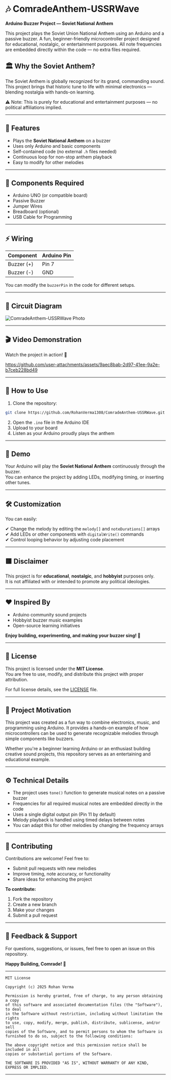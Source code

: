 
# 🎶 ComradeAnthem-USSRWave

**Arduino Buzzer Project — Soviet National Anthem**

This project plays the Soviet Union National Anthem using an Arduino and a passive buzzer. A fun, beginner-friendly microcontroller project designed for educational, nostalgic, or entertainment purposes. All note frequencies are embedded directly within the code — no extra files required.

## 🏛️ Why the Soviet Anthem?

The Soviet Anthem is globally recognized for its grand, commanding sound. This project brings that historic tune to life with minimal electronics — blending nostalgia with hands-on learning.

⚠️ Note: This is purely for educational and entertainment purposes — no political affiliations implied.

---

## 🚩 Features
- Plays the **Soviet National Anthem** on a buzzer  
- Uses only Arduino and basic components  
- Self-contained code (no external `.h` files needed)  
- Continuous loop for non-stop anthem playback  
- Easy to modify for other melodies  

---

## 🎯 Components Required
- Arduino UNO (or compatible board)  
- Passive Buzzer  
- Jumper Wires  
- Breadboard (optional)  
- USB Cable for Programming  

---

## ⚡ Wiring

| Component | Arduino Pin |
|-----------|-------------|
| Buzzer (+)| Pin 7      |
| Buzzer (-)| GND        |

You can modify the `buzzerPin` in the code for different setups.

---

## 📸 Circuit Diagram
![ComradeAnthem-USSRWave Photo](https://github.com/user-attachments/assets/488adfe4-1904-4408-83db-4f5a311129e5)

---

## 🎬 Video Demonstration

Watch the project in action! 🚩

https://github.com/user-attachments/assets/9aec8bab-2d97-41ee-9a2e-b7ceb228bd49

---

## 📂 How to Use

1. Clone the repository:

```bash
git clone https://github.com/RohanVerma1308/ComradeAnthem-USSRWave.git
```

2. Open the `.ino` file in the Arduino IDE  
3. Upload to your board  
4. Listen as your Arduino proudly plays the anthem  

---

## 🎵 Demo

Your Arduino will play the **Soviet National Anthem** continuously through the buzzer.  
You can enhance the project by adding LEDs, modifying timing, or inserting other tunes.

---

## 🛠️ Customization

You can easily:

✔ Change the melody by editing the `melody[]` and `noteDurations[]` arrays  
✔ Add LEDs or other components with `digitalWrite()` commands  
✔ Control looping behavior by adjusting code placement  

---

## 🟥 Disclaimer

This project is for **educational**, **nostalgic**, and **hobbyist** purposes only.  
It is not affiliated with or intended to promote any political ideologies.

---

## ❤️ Inspired By

- Arduino community sound projects  
- Hobbyist buzzer music examples  
- Open-source learning initiatives  

**Enjoy building, experimenting, and making your buzzer sing! 🚩**

---

## 📄 License

This project is licensed under the **MIT License**.  
You are free to use, modify, and distribute this project with proper attribution.  

For full license details, see the [LICENSE](LICENSE) file.

---

## 🎯 Project Motivation

This project was created as a fun way to combine electronics, music, and programming using Arduino. It provides a hands-on example of how microcontrollers can be used to generate recognizable melodies through simple components like buzzers.

Whether you're a beginner learning Arduino or an enthusiast building creative sound projects, this repository serves as an entertaining and educational example.

---

## ⚙️ Technical Details

- The project uses `tone()` function to generate musical notes on a passive buzzer  
- Frequencies for all required musical notes are embedded directly in the code  
- Uses a single digital output pin (Pin 11 by default)  
- Melody playback is handled using timed delays between notes  
- You can adapt this for other melodies by changing the frequency arrays  

---

## 🤝 Contributing

Contributions are welcome! Feel free to:

- Submit pull requests with new melodies  
- Improve timing, note accuracy, or functionality  
- Share ideas for enhancing the project  

**To contribute:**

1. Fork the repository  
2. Create a new branch  
3. Make your changes  
4. Submit a pull request  

---

## 📢 Feedback & Support

For questions, suggestions, or issues, feel free to open an issue on this repository.  

**Happy Building, Comrade! 🚩**

---

```
MIT License

Copyright (c) 2025 Rohan Verma

Permission is hereby granted, free of charge, to any person obtaining a copy
of this software and associated documentation files (the "Software"), to deal
in the Software without restriction, including without limitation the rights  
to use, copy, modify, merge, publish, distribute, sublicense, and/or sell   
copies of the Software, and to permit persons to whom the Software is  
furnished to do so, subject to the following conditions:  

The above copyright notice and this permission notice shall be included in all  
copies or substantial portions of the Software.  

THE SOFTWARE IS PROVIDED "AS IS", WITHOUT WARRANTY OF ANY KIND, EXPRESS OR IMPLIED.  
```

---

